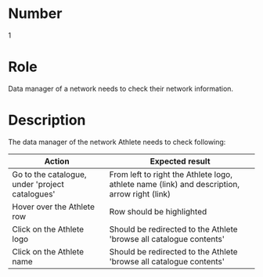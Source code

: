 
# Number

1

# Role

Data manager of a network needs to check their network information.

# Description

The data manager of the network Athlete needs to check following:

| Action | Expected result |
| -------| ----------------|
| Go to the catalogue, under 'project catalogues' | From left to right the Athlete logo, athlete name (link) and description, arrow right (link) |
| Hover over the Athlete row | Row should be highlighted |
| Click on the Athlete logo | Should be redirected to the Athlete 'browse all catalogue contents' |
| Click on the Athlete name | Should be redirected to the Athlete 'browse all catalogue contents' |
